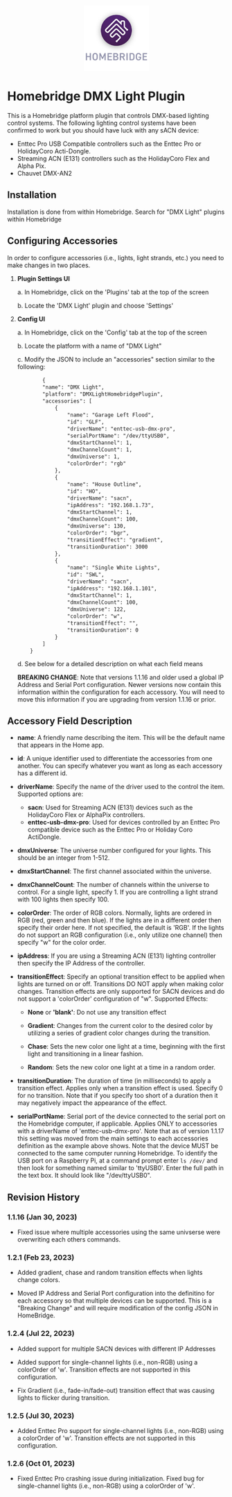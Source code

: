 
<p align="center">

<img src="https://github.com/homebridge/branding/raw/master/logos/homebridge-wordmark-logo-vertical.png" width="150">

</p>


# Homebridge DMX Light Plugin

This is a Homebridge platform plugin that controls DMX-based lighting control systems. The following lighting control systems have been confirmed to work but you should have luck with any sACN device:

- Enttec Pro USB Compatible controllers such as the Enttec Pro or HolidayCoro Acti-Dongle.
- Streaming ACN (E131) controllers such as the HolidayCoro Flex and Alpha Pix.
- Chauvet DMX-AN2

## Installation

Installation is done from within Homebridge. Search for "DMX Light" plugins within Homebridge

## Configuring Accessories

In order to configure accessories (i.e., lights, light strands, etc.) you need to make changes in two places.

1. <b>Plugin Settings UI</b>
    
    a. In Homebridge, click on the 'Plugins' tab at the top of the screen
    
    b. Locate the 'DMX Light' plugin and choose 'Settings'

2. <b>Config UI</b>

    a. In Homebridge, click on the 'Config' tab at the top of the screen

    b. Locate the platform with a name of "DMX Light"

    c. Modify the JSON to include an "accessories" section similar to the following:

    ```
            {
            "name": "DMX Light",
            "platform": "DMXLightHomebridgePlugin",
            "accessories": [
                {
                    "name": "Garage Left Flood",
                    "id": "GLF",
                    "driverName": "enttec-usb-dmx-pro",
                    "serialPortName": "/dev/ttyUSB0",
                    "dmxStartChannel": 1,
                    "dmxChannelCount": 1,
                    "dmxUniverse": 1,
                    "colorOrder": "rgb"
                },
                {
                    "name": "House Outline",
                    "id": "HO",
                    "driverName": "sacn",
                    "ipAddress": "192.168.1.73",
                    "dmxStartChannel": 1,
                    "dmxChannelCount": 100,
                    "dmxUniverse": 130,
                    "colorOrder": "bgr",
                    "transitionEffect": "gradient",
                    "transitionDuration": 3000
                },
                {
                    "name": "Single White Lights",
                    "id": "SWL",
                    "driverName": "sacn",
                    "ipAddress": "192.168.1.101",
                    "dmxStartChannel": 1,
                    "dmxChannelCount": 100,
                    "dmxUniverse": 122,
                    "colorOrder": "w",
                    "transitionEffect": "",
                    "transitionDuration": 0
                }
            ]
        }
    ```

    d. See below for a detailed description on what each field means

    **BREAKING CHANGE**: Note that versions 1.1.16 and older used a global IP Address and Serial Port configuration. Newer versions now contain this information within the configuration for each accessory. You will need to move this information if you are upgrading from version 1.1.16 or prior.

## Accessory Field Description

- **name**: A friendly name describing the item. This will be the default name that appears in the Home app.

- **id**: A unique identifier used to differentiate the accessories from one another. You can specify whatever you want as long as each accessory has a different id.

- **driverName**: Specify the name of the driver used to the control the item. Supported options are:

    - **sacn**: Used for Streaming ACN (E131) devices such as the HolidayCoro Flex or AlphaPix controllers.
    - **enttec-usb-dmx-pro**: Used for devices controlled by an Enttec Pro compatible device such as the Enttec Pro or Holiday Coro ActiDongle.

- **dmxUniverse**: The universe number configured for your lights. This should be an integer from 1-512.

- **dmxStartChannel**: The first channel associated within the universe.

- **dmxChannelCount**: The number of channels within the universe to control. For a single light, specify 1. If you are controlling a light strand with 100 lights then specify 100.

- **colorOrder**: The order of RGB colors. Normally, lights are ordered in RGB (red, green and then blue). If the lights are in a different order then specify their order here. If not specified, the default is 'RGB'. If the lights do not support an RGB configuration (i.e., only utilize one channel) then specify "w" for the color order.

- **ipAddress**: If you are using a Streaming ACN (E131) lighting controller then specify the IP Address of the controller.

- **transitionEffect**: Specify an optional transition effect to be applied when lights are turned on or off. Transitions DO NOT apply when making color changes. Transition effects are only supported for SACN devices and do not support a 'colorOrder' configuration of "w".  Supported Effects:

    - **None** or **'blank'**: Do not use any transition effect

    - **Gradient**: Changes from the current color to the desired color by utilizing a series of gradient color changes during the transition.

    - **Chase**: Sets the new color one light at a time, beginning with the first light and transitioning in a linear fashion.

    - **Random**: Sets the new color one light at a time in a random order.

- **transitionDuration**: The duration of time (in milliseconds) to apply a transition effect. Applies only when a transition effect is used. Specify 0 for no transition. Note that if you specify too short of a duration then it may negatively impact the appearance of the effect.

- **serialPortName**: Serial port of the device connected to the serial port on the Homebridge computer, if applicable. Applies ONLY to accessories with a driverName of 'enttec-usb-dmx-pro'. Note that as of version 1.1.17 this setting was moved from the main settings to each accessories definition as the example above shows. Note that the device MUST be connected to the same computer running Homebridge. To identify the USB port on a Raspberry Pi, at a command prompt enter `ls /dev/` and then look for something named similar to 'ttyUSB0'. Enter the full path in the text box. It should look like "/dev/ttyUSB0". 

## Revision History

### 1.1.16 (Jan 30, 2023)

  - Fixed issue where multiple accessories using the same univserse were overwriting each others commands.

### 1.2.1 (Feb 23, 2023)

  - Added gradient, chase and random transition effects when lights change colors.

  - Moved IP Address and Serial Port configuration into the definitino for each accessory so that multiple devices can be supported.  This is a "Breaking Change" and will require modification of the config JSON in HomeBridge.

### 1.2.4 (Jul 22, 2023)

 - Added support for multiple SACN devices with different IP Addresses

 - Added support for single-channel lights (i.e., non-RGB) using a colorOrder of 'w'. Transition effects are not supported in this configuration.

 - Fix Gradient (i.e., fade-in/fade-out) transition effect that was causing lights to flicker during transition.

 ### 1.2.5 (Jul 30, 2023)

 - Added Enttec Pro support for single-channel lights (i.e., non-RGB) using a colorOrder of 'w'. Transition effects are not supported in this configuration.

 ### 1.2.6 (Oct 01, 2023)

 - Fixed Enttec Pro crashing issue during initialization. Fixed bug for single-channel lights (i.e., non-RGB) using a colorOrder of 'w'.